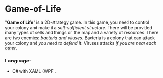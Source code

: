 # Game-of-Life
"**Game of Life**" is a 2D-strategy game. In this game, you need to control your colony and make it a _self-sufficient structure_. There will be provided many types of cells and things on the map and a variety of resources. There are two enemies: _bacteria and viruses_. Bacteria is a colony that can attack your colony and _you need to defend it_. Viruses attacks _if you are near each other_.
### Language: 

* C# with XAML (WPF).
